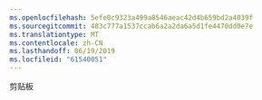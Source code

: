 ```yaml
---
ms.openlocfilehash: 5efe0c9323a499a8546aeac42d4b659bd2a4039f
ms.sourcegitcommit: 483c777a1537ccab6a2a2da6a5d1fe4470dd0e7e
ms.translationtype: MT
ms.contentlocale: zh-CN
ms.lasthandoff: 06/19/2019
ms.locfileid: "61540051"
---
```

剪贴板